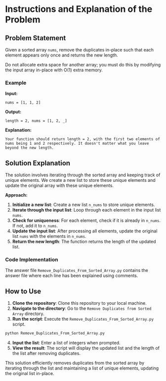 # Instructions and Explanation of the Problem

## Problem Statement

Given a sorted array `nums`, remove the duplicates in-place such that each element appears only once and returns the new length.

Do not allocate extra space for another array; you must do this by modifying the input array in-place with O(1) extra memory.

### Example

**Input:**
```
nums = [1, 1, 2]
```
**Output:**
```
length = 2, nums = [1, 2, _]
```

**Explanation:**
```
Your function should return length = 2, with the first two elements of nums being 1 and 2 respectively. It doesn't matter what you leave beyond the new length.
```

## Solution Explanation

The solution involves iterating through the sorted array and keeping track of unique elements. We create a new list to store these unique elements and update the original array with these unique elements.

**Approach:**

1. **Initialize a new list**: Create a new list `n_nums` to store unique elements.
2. **Iterate through the input list**: Loop through each element in the input list `nums`.
3. **Check for uniqueness**: For each element, check if it is already in `n_nums`. If not, add it to `n_nums`.
4. **Update the input list**: After processing all elements, update the original list `nums` with the elements in `n_nums`.
5. **Return the new length**: The function returns the length of the updated list.

### Code Implementation

The answer file `Remove_Duplicates_From_Sorted_Array.py` contains the answer file where each line has been explained using comments.

## How to Use

1. **Clone the repository**: Clone this repository to your local machine.
2. **Navigate to the directory**: Go to the `Remove Duplicates from Sorted Array` directory.
3. **Run the script**: Execute the `Remove_Duplicates_From_Sorted_Array.py` script.

```bash
python Remove_Duplicates_From_Sorted_Array.py
```

4. **Input the list**: Enter a list of integers when prompted.
5. **View the result**: The script will display the updated list and the length of the list after removing duplicates.

This solution efficiently removes duplicates from the sorted array by iterating through the list and maintaining a list of unique elements, updating the original list in-place.
